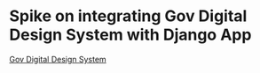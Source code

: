 # Spike on integrating Gov Digital Design System with Django App

[Gov Digital Design System](https://design-system.service.gov.uk/get-started/prototyping/)
